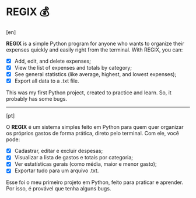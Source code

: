 # REGIX :moneybag:

[en]

**REGIX** is a simple Python program for anyone who wants to organize their expenses quickly and easily right from the terminal.
With REGIX, you can:
- [x] Add, edit, and delete expenses;
- [x] View the list of expenses and totals by category;
- [x] See general statistics (like average, highest, and lowest expenses);
- [x] Export all data to a .txt file.

This was my first Python project, created to practice and learn. So, it probably has some bugs.

---
[pt]

O **REGIX** é um sistema simples feito em Python para quem quer organizar os próprios gastos de forma prática, direto pelo terminal.
Com ele, você pode:
- [x] Cadastrar, editar e excluir despesas;
- [x] Visualizar a lista de gastos e totais por categoria;
- [x] Ver estatísticas gerais (como média, maior e menor gasto);
- [x] Exportar tudo para um arquivo .txt.

Esse foi o meu primeiro projeto em Python, feito para praticar e aprender. Por isso, é provável que tenha alguns bugs.
